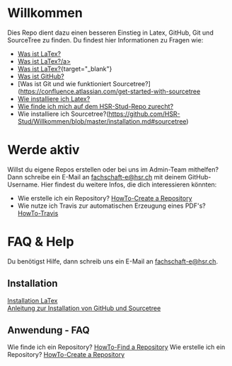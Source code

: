 # Willkommen
Dies Repo dient dazu einen besseren Einstieg in Latex, GitHub, Git und SourceTree zu finden. 
Du findest hier Informationen zu Fragen wie:
- [Was ist LaTex?](https://praxistipps.chip.de/was-ist-latex-einfach-erklaert_48193)
- <a href="https://praxistipps.chip.de/was-ist-latex-einfach-erklaert_48193" target="_blank">Was ist LaTex?/a>
 - [Was ist LaTex?](https://praxistipps.chip.de/was-ist-latex-einfach-erklaert_48193){target="_blank"}
- [Was ist GitHub?](https://t3n.de/news/eigentlich-github-472886/)  
- [Was ist Git und wie funktioniert Sourcetree?](https://confluence.atlassian.com/get-started-with-sourcetree
- [Wie installiere ich Latex?](https://github.com/HSR-Stud/Willkommen/blob/master/installation.md#latex) 
- [Wie finde ich mich auf dem HSR-Stud-Repo zurecht?](https://github.com/HSR-Stud/Willkommen/blob/master/HowTo-Find%20a%20Repository.md#how-to-find-a-repository) 
- Wie installiere ich Sourcetree?(https://github.com/HSR-Stud/Willkommen/blob/master/installation.md#sourcetree)

# Werde aktiv
Willst du eigene Repos erstellen oder bei uns im Admin-Team mithelfen? 
Dann schreibe ein E-Mail an fachschaft-e@hsr.ch mit deinem GitHub-Username.
Hier findest du weitere Infos, die dich interessieren könnten:
-  Wie erstelle ich ein Repository? [HowTo-Create a Repository](https://github.com/HSR-Stud/Willkommen/blob/master/HowTo-Create%20a%20Repository.md#create-a-repository)
- Wie nutze ich Travis zur automatischen Erzeugung eines PDF's? [HowTo-Travis](https://github.com/HSR-Stud/Willkommen/blob/master/HowTo-Travis.md#travis)

# FAQ & Help
Du benötigst Hilfe, dann schreib uns ein E-Mail an fachschaft-e@hsr.ch.

## Installation
[Installation LaTex](https://github.com/HSR-Stud/Willkommen/blob/master/installation.md#latex)  
[Anleitung zur Installation von GitHub und Sourcetree](https://github.com/HSR-Stud/Willkommen/blob/master/installation.md#sourcetree)
## Anwendung - FAQ
Wie finde ich ein Repository? [HowTo-Find a Repository](https://github.com/HSR-Stud/Willkommen/blob/master/HowTo-Find%20a%20Repository.md#how-to-find-a-repository)
Wie erstelle ich ein Repository? [HowTo-Create a Repository](https://github.com/HSR-Stud/Willkommen/blob/master/HowTo-Create%20a%20Repository.md#create-a-repository)
